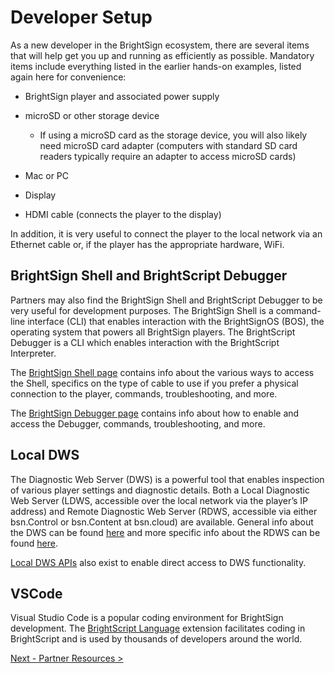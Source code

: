 # Developer Setup

As a new developer in the BrightSign ecosystem, there are several items that will help get you up and running as efficiently as possible. Mandatory items include everything listed in the earlier hands-on examples, listed again here for convenience:

*   BrightSign player and associated power supply
    
*   microSD or other storage device
    
    *   If using a microSD card as the storage device, you will also likely need microSD card adapter (computers with standard SD card readers typically require an adapter to access microSD cards)
        
*   Mac or PC
    
*   Display
    
*   HDMI cable (connects the player to the display)
    

In addition, it is very useful to connect the player to the local network via an Ethernet cable or, if the player has the appropriate hardware, WiFi.

## BrightSign Shell and BrightScript Debugger

Partners may also find the BrightSign Shell and BrightScript Debugger to be very useful for development purposes. The BrightSign Shell is a command-line interface (CLI) that enables interaction with the BrightSignOS (BOS), the operating system that powers all BrightSign players. The BrightScript Debugger is a CLI which enables interaction with the BrightScript Interpreter.

The [BrightSign Shell page](https://brightsign.atlassian.net/wiki/spaces/DOC/pages/1988100153/BrightSign+Shell) contains info about the various ways to access the Shell, specifics on the type of cable to use if you prefer a physical connection to the player, commands, troubleshooting, and more.

The [BrightSign Debugger page](https://brightsign.atlassian.net/wiki/spaces/DOC/pages/2171994116/BrightScript+Debugger) contains info about how to enable and access the Debugger, commands, troubleshooting, and more.

## Local DWS

The Diagnostic Web Server (DWS) is a powerful tool that enables inspection of various player settings and diagnostic details. Both a Local Diagnostic Web Server (LDWS, accessible over the local network via the player’s IP address) and Remote Diagnostic Web Server (RDWS, accessible via either bsn.Control or bsn.Content at bsn.cloud) are available. General info about the DWS can be found [here](https://brightsign.atlassian.net/wiki/spaces/DOC/pages/370673541/Diagnostic+Web+Server) and more specific info about the RDWS can be found [here](https://brightsign.atlassian.net/wiki/spaces/DOC/pages/404620688/Remote+Diagnostic+Web+Server).

[Local DWS APIs](https://brightsign.atlassian.net/wiki/spaces/DOC/pages/1172734089/Local+DWS+APIs) also exist to enable direct access to DWS functionality.

## VSCode

Visual Studio Code is a popular coding environment for BrightSign development. The [BrightScript Language](https://marketplace.visualstudio.com/items?itemName=RokuCommunity.brightscript) extension facilitates coding in BrightScript and is used by thousands of developers around the world.

[Next - Partner Resources >](https://brightsign.atlassian.net/wiki/spaces/PID/pages/1516175379)
